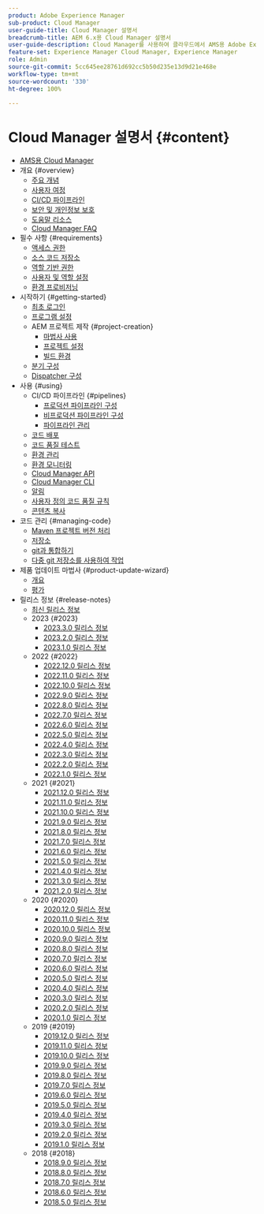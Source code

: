 ```yaml
---
product: Adobe Experience Manager
sub-product: Cloud Manager
user-guide-title: Cloud Manager 설명서
breadcrumb-title: AEM 6.x용 Cloud Manager 설명서
user-guide-description: Cloud Manager를 사용하여 클라우드에서 AMS용 Adobe Experience Manager를 자체 관리하는 방법에 대해 알아보십시오.
feature-set: Experience Manager Cloud Manager, Experience Manager
role: Admin
source-git-commit: 5cc645ee28761d692cc5b50d235e13d9d21e468e
workflow-type: tm+mt
source-wordcount: '330'
ht-degree: 100%

---
```



# Cloud Manager 설명서 {#content}

+ [AMS용 Cloud Manager](introduction.md)
+ 개요 {#overview}
   + [주요 개념](overview/key-concepts.md)
   + [사용자 여정](overview/user-journey.md)
   + [CI/CD 파이프라인](overview/ci-cd-pipelines.md)
   + [보안 및 개인정보 보호](overview/security-and-privacy.md)
   + [도움말 리소스](overview/help-resources.md)
   + [Cloud Manager FAQ](overview/faqs.md)
+ 필수 사항 {#requirements}
   + [액세스 권한](requirements/access-rights.md)
   + [소스 코드 저장소](requirements/source-code-repository.md)
   + [역할 기반 권한](requirements/role-based-permissions.md)
   + [사용자 및 역할 설정](requirements/users-and-roles.md)
   + [환경 프로비저닝](requirements/environment-provisioning.md)
+ 시작하기 {#getting-started}
   + [최초 로그인](getting-started/first-time-login.md)
   + [프로그램 설정](getting-started/program-setup.md)
   + AEM 프로젝트 제작 {#project-creation}
      + [마법사 사용](getting-started/using-the-wizard.md)
      + [프로젝트 설정](getting-started/project-setup.md)
      + [빌드 환경](getting-started/build-environment.md)
   + [분기 구성](getting-started/configuring-branches.md)
   + [Dispatcher 구성](getting-started/dispatcher-configurations.md)
+ 사용 {#using}
   + CI/CD 파이프라인 {#pipelines}
      + [프로덕션 파이프라인 구성](using/production-pipelines.md)
      + [비프로덕션 파이프라인 구성](using/non-production-pipelines.md)
      + [파이프라인 관리](using/managing-pipelines.md)
   + [코드 배포](using/code-deployment.md)
   + [코드 품질 테스트](using/code-quality-testing.md)
   + [환경 관리](using/managing-environments.md)
   + [환경 모니터링](using/monitoring-environments.md)
   + [Cloud Manager API](https://developer.adobe.com/experience-cloud/cloud-manager/reference/api/)
   + [Cloud Manager CLI](https://github.com/adobe/aio-cli-plugin-cloudmanager/blob/main/README.md)
   + [알림](using/notifications.md)
   + [사용자 정의 코드 품질 규칙](using/custom-code-quality-rules.md)
   + [콘텐츠 복사](using/content-copy.md)
+ 코드 관리 {#managing-code}
   + [Maven 프로젝트 버전 처리](managing-code/maven-project-version.md)
   + [저장소](managing-code/repositories.md)
   + [git과 통합하기](managing-code/git-integration.md)
   + [다중 git 저장소를 사용하여 작업](managing-code/multiple-git-repos.md)
+ 제품 업데이트 마법사 {#product-update-wizard}
   + [개요](product-update-wizard/overview.md)
   + [평가](product-update-wizard/evaluation.md)
+ 릴리스 정보 {#release-notes}
   + [최신 릴리스 정보](release-notes/current.md)
   + 2023 {#2023}
      + [2023.3.0 릴리스 정보](release-notes/2023/2023-3-0.md)
      + [2023.2.0 릴리스 정보](release-notes/2023/2023-2-0.md)
      + [2023.1.0 릴리스 정보](release-notes/2023/2023-1-0.md)
   + 2022 {#2022}
      + [2022.12.0 릴리스 정보](release-notes/2022/2022-12-0.md)
      + [2022.11.0 릴리스 정보](release-notes/2022/2022-11-0.md)
      + [2022.10.0 릴리스 정보](release-notes/2022/2022-10-0.md)
      + [2022.9.0 릴리스 정보](release-notes/2022/2022-9-0.md)
      + [2022.8.0 릴리스 정보](release-notes/2022/2022-8-0.md)
      + [2022.7.0 릴리스 정보](release-notes/2022/2022-7-0.md)
      + [2022.6.0 릴리스 정보](release-notes/2022/2022-6-0.md)
      + [2022.5.0 릴리스 정보](release-notes/2022/2022-5-0.md)
      + [2022.4.0 릴리스 정보](release-notes/2022/2022-4-0.md)
      + [2022.3.0 릴리스 정보](release-notes/2022/2022-3-0.md)
      + [2022.2.0 릴리스 정보](release-notes/2022/2022-2-0.md)
      + [2022.1.0 릴리스 정보](release-notes/2022/2022-1-0.md)
   + 2021 {#2021}
      + [2021.12.0 릴리스 정보](release-notes/2021/2021-12-0.md)
      + [2021.11.0 릴리스 정보](release-notes/2021/2021-11-0.md)
      + [2021.10.0 릴리스 정보](release-notes/2021/2021-10-0.md)
      + [2021.9.0 릴리스 정보](release-notes/2021/2021-9-0.md)
      + [2021.8.0 릴리스 정보](release-notes/2021/2021-8-0.md)
      + [2021.7.0 릴리스 정보](release-notes/2021/2021-7-0.md)
      + [2021.6.0 릴리스 정보](release-notes/2021/2021-6-0.md)
      + [2021.5.0 릴리스 정보](release-notes/2021/2021-5-0.md)
      + [2021.4.0 릴리스 정보](release-notes/2021/2021-4-0.md)
      + [2021.3.0 릴리스 정보](release-notes/2021/2021-3-0.md)
      + [2021.2.0 릴리스 정보](release-notes/2021/2021-2-0.md)
   + 2020 {#2020}
      + [2020.12.0 릴리스 정보](release-notes/2020/2020-12-0.md)
      + [2020.11.0 릴리스 정보](release-notes/2020/2020-11-0.md)
      + [2020.10.0 릴리스 정보](release-notes/2020/2020-10-0.md)
      + [2020.9.0 릴리스 정보](release-notes/2020/2020-9-0.md)
      + [2020.8.0 릴리스 정보](release-notes/2020/2020-8-0.md)
      + [2020.7.0 릴리스 정보](release-notes/2020/2020-7-0.md)
      + [2020.6.0 릴리스 정보](release-notes/2020/2020-6-0.md)
      + [2020.5.0 릴리스 정보](release-notes/2020/2020-5-0.md)
      + [2020.4.0 릴리스 정보](release-notes/2020/2020-4-0.md)
      + [2020.3.0 릴리스 정보](release-notes/2020/2020-3-0.md)
      + [2020.2.0 릴리스 정보](release-notes/2020/2020-2-0.md)
      + [2020.1.0 릴리스 정보](release-notes/2020/2020-1-0.md)
   + 2019 {#2019}
      + [2019.12.0 릴리스 정보](release-notes/2019/2019-12-0.md)
      + [2019.11.0 릴리스 정보](release-notes/2019/2019-11-0.md)
      + [2019.10.0 릴리스 정보](release-notes/2019/2019-10-0.md)
      + [2019.9.0 릴리스 정보](release-notes/2019/2019-9-0.md)
      + [2019.8.0 릴리스 정보](release-notes/2019/2019-8-0.md)
      + [2019.7.0 릴리스 정보](release-notes/2019/2019-7-0.md)
      + [2019.6.0 릴리스 정보](release-notes/2019/2019-6-0.md)
      + [2019.5.0 릴리스 정보](release-notes/2019/2019-5-0.md)
      + [2019.4.0 릴리스 정보](release-notes/2019/2019-4-0.md)
      + [2019.3.0 릴리스 정보](release-notes/2019/2019-3-0.md)
      + [2019.2.0 릴리스 정보](release-notes/2019/2019-2-0.md)
      + [2019.1.0 릴리스 정보](release-notes/2019/2019-1-0.md)
   + 2018 {#2018}
      + [2018.9.0 릴리스 정보](release-notes/2018/2018-9-0.md)
      + [2018.8.0 릴리스 정보](release-notes/2018/2018-8-0.md)
      + [2018.7.0 릴리스 정보](release-notes/2018/2018-7-0.md)
      + [2018.6.0 릴리스 정보](release-notes/2018/2018-6-0.md)
      + [2018.5.0 릴리스 정보](release-notes/2018/2018-5-0.md)
